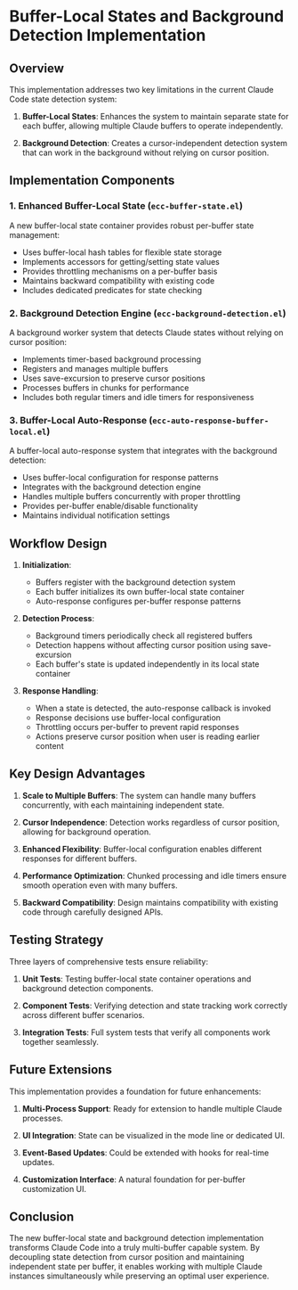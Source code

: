 # Buffer-Local States and Background Detection Implementation

## Overview

This implementation addresses two key limitations in the current Claude Code state detection system:

1. **Buffer-Local States**: Enhances the system to maintain separate state for each buffer, allowing multiple Claude buffers to operate independently.

2. **Background Detection**: Creates a cursor-independent detection system that can work in the background without relying on cursor position.

## Implementation Components

### 1. Enhanced Buffer-Local State (`ecc-buffer-state.el`)

A new buffer-local state container provides robust per-buffer state management:

- Uses buffer-local hash tables for flexible state storage
- Implements accessors for getting/setting state values
- Provides throttling mechanisms on a per-buffer basis
- Maintains backward compatibility with existing code
- Includes dedicated predicates for state checking

### 2. Background Detection Engine (`ecc-background-detection.el`)

A background worker system that detects Claude states without relying on cursor position:

- Implements timer-based background processing
- Registers and manages multiple buffers
- Uses save-excursion to preserve cursor positions
- Processes buffers in chunks for performance
- Includes both regular timers and idle timers for responsiveness

### 3. Buffer-Local Auto-Response (`ecc-auto-response-buffer-local.el`)

A buffer-local auto-response system that integrates with the background detection:

- Uses buffer-local configuration for response patterns
- Integrates with the background detection engine
- Handles multiple buffers concurrently with proper throttling
- Provides per-buffer enable/disable functionality
- Maintains individual notification settings

## Workflow Design

1. **Initialization**:
   - Buffers register with the background detection system
   - Each buffer initializes its own buffer-local state container
   - Auto-response configures per-buffer response patterns

2. **Detection Process**:
   - Background timers periodically check all registered buffers
   - Detection happens without affecting cursor position using save-excursion
   - Each buffer's state is updated independently in its local state container

3. **Response Handling**:
   - When a state is detected, the auto-response callback is invoked
   - Response decisions use buffer-local configuration
   - Throttling occurs per-buffer to prevent rapid responses
   - Actions preserve cursor position when user is reading earlier content

## Key Design Advantages

1. **Scale to Multiple Buffers**: The system can handle many buffers concurrently, with each maintaining independent state.

2. **Cursor Independence**: Detection works regardless of cursor position, allowing for background operation.

3. **Enhanced Flexibility**: Buffer-local configuration enables different responses for different buffers.

4. **Performance Optimization**: Chunked processing and idle timers ensure smooth operation even with many buffers.

5. **Backward Compatibility**: Design maintains compatibility with existing code through carefully designed APIs.

## Testing Strategy

Three layers of comprehensive tests ensure reliability:

1. **Unit Tests**: Testing buffer-local state container operations and background detection components.

2. **Component Tests**: Verifying detection and state tracking work correctly across different buffer scenarios.

3. **Integration Tests**: Full system tests that verify all components work together seamlessly.

## Future Extensions

This implementation provides a foundation for future enhancements:

1. **Multi-Process Support**: Ready for extension to handle multiple Claude processes.

2. **UI Integration**: State can be visualized in the mode line or dedicated UI.

3. **Event-Based Updates**: Could be extended with hooks for real-time updates.

4. **Customization Interface**: A natural foundation for per-buffer customization UI.

## Conclusion

The new buffer-local state and background detection implementation transforms Claude Code into a truly multi-buffer capable system. By decoupling state detection from cursor position and maintaining independent state per buffer, it enables working with multiple Claude instances simultaneously while preserving an optimal user experience.